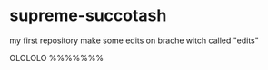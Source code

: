 # supreme-succotash
my first repository
make some edits on brache witch called "edits"

OLOLOLO
%%%%%%%
